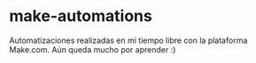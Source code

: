 # make-automations
Automatizaciones realizadas en mi tiempo libre con la plataforma Make.com. Aún queda mucho por aprender :)
